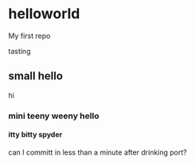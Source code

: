 # helloworld
My first repo

tasting

## small hello
hi

### mini teeny weeny hello 

#### itty bitty spyder

can I committ in less than a minute after drinking port?
